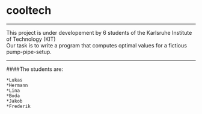 # cooltech

---

This project is under developement by 6 students of the Karlsruhe Institute of Technology (KIT)  
Our task is to write a program that computes optimal values for a fictious pump-pipe-setup.

---

####The students are:

	*Lukas
	*Hermann
	*Lina
	*Boda
	*Jakob
	*Frederik

